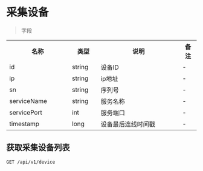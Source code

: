 # 采集设备

> 字段

<table>
    <tr>
        <th style="width:150px;">名称</th>
        <th style="width:60px;">类型</th>
        <th style="width:200px;">说明</th>
        <th>备注</th>
    </tr>
    <tr>
        <td>id</td>
        <td>string</td>
        <td>设备ID</td>
        <td>-</td>
    </tr>
    <tr>
        <td>ip</td>
        <td>string</td>
        <td>ip地址</td>
        <td>-</td>
    </tr>
    <tr>
        <td>sn</td>
        <td>string</td>
        <td>序列号</td>
        <td>-</td>
    </tr>
    <tr>
        <td>serviceName</td>
        <td>string</td>
        <td>服务名称</td>
        <td>-</td>
    </tr>
    <tr>
        <td>servicePort</td>
        <td>int</td>
        <td>服务端口</td>
        <td>-</td>
    </tr>
    <tr>
        <td>timestamp</td>
        <td>long</td>
        <td>设备最后连线时间戳</td>
        <td>-</td>
    </tr>
</table>

## 获取采集设备列表

```
GET /api/v1/device
```